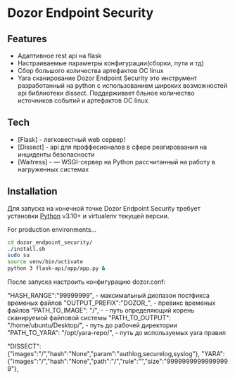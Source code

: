 # Dozor Endpoint Security

## Features

- Адаптивное rest api на flask
- Настраиваемые параметры конфигурации(сборки, пути и тд)
- Сбор большого количества артефактов OC linux
- Yara сканирование 
Dozor Endpoint Security это инструмент разработанный на python с использованием широких возможностей api библиотеки dissect. Поддерживает бльное количество источников событий и артефактов OC linux.

## Tech

- [Flask] - легковестный web сервер!
- [Dissect] - api для проффесионалов в сфере реагироваания на инциденты безопасности
- [Waitress] -  — WSGI-сервер на Python рассчитанный на работу в нагруженных системах

## Installation

Для запуска на конечной точке Dozor Endpoint Security требует установки [Python](https://www.python.org/downloads/release/python-31013/) v3.10+  и virtualenv текущей версии.

For production environments...
```bash
cd dozor_endpoint_security/
./install.sh
sudo su
source venv/bin/activate
python 3 flask-api/app/app.py &
```
После запуска настроить конфигурацию dozor.conf:

"HASH_RANGE":"99999999", - максимальный диопазон постфикса временых файлов
"OUTPUT_PREFIX":"DOZOR_", - превикс временых файлов
"PATH_TO_IMAGE": "/", - - путь определяющий корень сканируемой файловой системы
"PATH_TO_OUTPUT": "/home/ubuntu/Desktop/", - путь до рабочей директории
"PATH_TO_YARA": "/opt/yara-repo/", - путь до используемых yara правил

"DISSECT":{"images":"/","hash":"None","param":"authlog,securelog,syslog"},
"YARA":{"images":"/","hash":"None","path":"/","rule":"","size":"99999999999999999"},